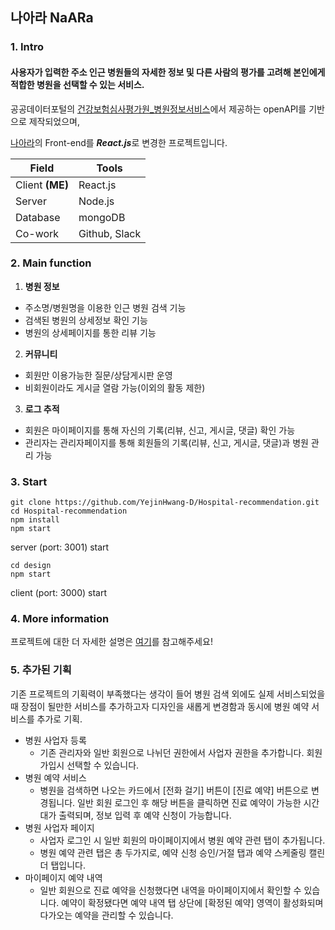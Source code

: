 ## 나아라 NaARa

### 1. Intro
 #### 사용자가 입력한 주소 인근 병원들의 자세한 정보 및 다른 사람의 평가를 고려해 본인에게 적합한 병원을 선택할 수 있는 서비스.
 
 공공데이터포털의 [건강보험심사평가원_병원정보서비스](https://www.data.go.kr/data/15001698/openapi.do)에서 제공하는 openAPI를 기반으로 제작되었으며, 
 
 [나아라](https://github.com/kmi0817/NaARa)의 Front-end를 ***React.js***로 변경한 프로젝트입니다.

Field | Tools
--- | ---
Client **(ME)** | React.js
Server | Node.js
Database | mongoDB
Co-work | Github, Slack


### 2. Main function
1) **병원 정보**
* 주소명/병원명을 이용한 인근 병원 검색 기능
* 검색된 병원의 상세정보 확인 기능
* 병원의 상세페이지를 통한 리뷰 기능

2) **커뮤니티**
* 회원만 이용가능한 질문/상담게시판 운영
* 비회원이라도 게시글 열람 가능(이외의 활동 제한)

3) **로그 추적**
* 회원은 마이페이지를 통해 자신의 기록(리뷰, 신고, 게시글, 댓글) 확인 가능
* 관리자는 관리자페이지를 통해 회원들의 기록(리뷰, 신고, 게시글, 댓글)과 병원 관리 가능


### 3. Start
```shell
git clone https://github.com/YejinHwang-D/Hospital-recommendation.git
cd Hospital-recommendation
npm install
npm start
```
server (port: 3001) start
```shell
cd design
npm start
```
client (port: 3000) start

### 4. More information
프로젝트에 대한 더 자세한 설명은 [여기](https://rattle-show-e64.notion.site/0ff7f503634f48cf99b0282788516a2f)를 참고해주세요!


### 5. 추가된 기획
기존 프로젝트의 기획력이 부족했다는 생각이 들어 병원 검색 외에도 실제 서비스되었을 때 장점이 될만한 서비스를 추가하고자 디자인을 새롭게 변경함과 동시에 병원 예약 서비스를 추가로 기획.
- 병원 사업자 등록
    - 기존 관리자와 일반 회원으로 나뉘던 권한에서 사업자 권한을 추가합니다. 회원가입시 선택할 수 있습니다.
- 병원 예약 서비스
    - 병원을 검색하면 나오는 카드에서 [전화 걸기] 버튼이 [진료 예약] 버튼으로 변경됩니다. 일반 회원 로그인 후 해당 버튼을 클릭하면 진료 예약이 가능한 시간대가 출력되며, 정보 입력 후 예약 신청이 가능합니다.
- 병원 사업자 페이지
    - 사업자 로그인 시 일반 회원의 마이페이지에서 병원 예약 관련 탭이 추가됩니다.
    - 병원 예약 관련 탭은 총 두가지로, 예약 신청 승인/거절 탭과 예약 스케줄링 캘린더 탭입니다.
- 마이페이지 예약 내역
    - 일반 회원으로 진료 예약을 신청했다면 내역을 마이페이지에서 확인할 수 있습니다. 예약이 확정됐다면 예약 내역 탭 상단에 [확정된 예약] 영역이 활성화되며 다가오는 예약을 관리할 수 있습니다.
